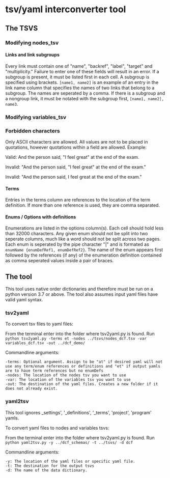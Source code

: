 # tsv/yaml interconverter tool

## The TSVS
### Modifying nodes_tsv

#### Links and link subgroups
Every link must contain one of "name", "backref", "label", "target" and "multiplicity." Failure to enter one of these fields will result in an error. If a subgroup is present, it must be listed first in each cell. A subgroup is specified using brackets. ````[name1, name2]```` is an example of an entry in the link name column that specifies the names of two links that belong to a subgroup. The names are seperated by a comma. If there is a subgroup and a nongroup link, it must be notated with the subgroup first, ````[name1, name2], name3````. 

### Modifying variables_tsv

### Forbidden characters
Only ASCII characters are allowed. 
All values are not to be placed in quotations, however quotations within a field are allowed. Example:  

Valid: And the person said, "I feel great" at the end of the exam.  

Invalid: "And the person said, "I feel great" at the end of the exam."  

Invalid: "And the person said, I feel great at the end of the exam."  



#### Terms
Entries in the terms column are references to the location of the term definition. If more than one reference is used, they are comma separated. 

#### Enums / Options with definitions
Enumerations are listed in the options column(s). Each cell should hold less than 32000 characters. Any given enum should not be split into two seperate columns, much like a word should not be split across two pages. Each enum is seperated by the pipe character "|" and is formated as ````enumName {enumDefRef1, enumDefRef2}````. The name of the enum appears first followed by the references (if any) of the enumeration definition contained as comma seperated values inside a pair of braces. 

## The tool

This tool uses native order dictionaries and therefore must be run on a python version 3.7 or above. The tool also assumes input yaml files have valid yaml syntax.

### tsv2yaml

To convert tsv files to yaml files:

From the terminal enter into the folder where tsv2yaml.py is found. 
Run ````python tsv2yaml.py -terms et -nodes ../tsvs/nodes_dcf.tsv -var variables_dcf.tsv -out ../dcf_demo/````

Commandline arguments:
````
-terms: Optional argument. Assign to be "at" if desired yaml will not use any term/enum references or definitions and "et" if output yamls are to have term references but no enumDefs
-nodes: The location of the nodes tsv you want to use
-var: The location of the variables tsv you want to use
-out: The destination of the yaml files. Creates a new folder if it does not already exist.
````


### yaml2tsv

This tool ignores _settings', '_definitions', '_terms', 'project', 'program' yamls. 

To convert yaml files to nodes and variables tsvs:

From the terminal enter into the folder where tsv2yaml.py is found. Run 
````python yaml2tsv.py -y ../dcf_schemas/ -t ../tsvs/ -d dcf````

Commandline arguments:
````
-y: The location of the yaml files or specific yaml file. 
-t: The destination for the output tsvs
-d: The name of the data dictionary. 
````
